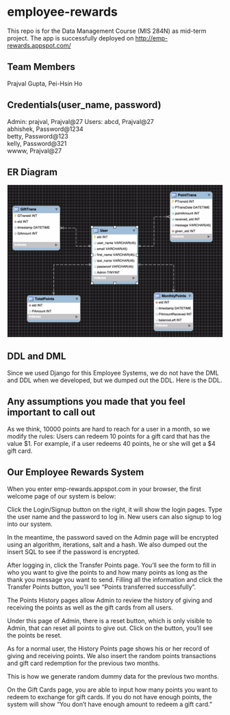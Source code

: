 # employee-rewards
This repo is for the Data Management Course (MIS 284N) as mid-term project. The app is successfully deployed on http://emp-rewards.appspot.com/

## Team Members
Prajval Gupta, Pei-Hsin Ho

## Credentials(user_name, password)
Admin: prajval, Prajval@27
Users: abcd, Prajval@27 <br>
       abhishek, Password@1234 <br>
       betty, Password@123 <br>
       kelly, Password@321 <br>
       wwww, Prajval@27


## ER Diagram
![ER Diagram](https://github.com/prajvalgupta/employee-rewards/blob/master/ERdiagram.png)

## DDL and DML
Since we used Django for this Employee Systems, we do not have the DML and DDL when we developed, but we dumped out the DDL. Here is the DDL.


## Any assumptions you made that you feel important to call out
As we think, 10000 points are hard to reach for a user in a month, so we modify the rules: Users can redeem 10 points for a gift card that has the value $1. For example, if a user redeems 40 points, he or she will get a $4 gift card.


## Our Employee Rewards System
When you enter ​emp-rewards.appspot.com​ in your browser, the first welcome page of our system is below:



Click the Login/Signup button on the right, it will show the login pages. Type the user name and the password to log in. New users can also signup to log into our system.



In the meantime, the password saved on the Admin page will be encrypted using an algorithm, iterations, salt and a hash. We also dumped out the insert SQL to see if the password is encrypted.


After logging in, click the Transfer Points page. You’ll see the form to fill in who you want to give the points to and how many points as long as the thank you message you want to send. Filling all the information and click the Transfer Points button, you’ll see “Points transferred successfully”.


The Points History pages allow Admin to review the history of giving and receiving the points as well as the gift cards from all users.



Under this page of Admin, there is a reset button, which is only visible to Admin, that can reset all points to give out. Click on the button, you’ll see the points be reset.



As for a normal user, the History Points page shows his or her record of giving and receiving points. We also insert the random points transactions and gift card redemption for the previous two months.


This is how we generate random dummy data for the previous two months.


On the Gift Cards page, you are able to input how many points you want to redeem to exchange for gift cards. If you do not have enough points, the system will show “You don’t have enough amount to redeem a gift card.”

